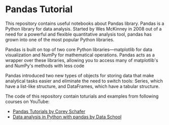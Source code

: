 # Pandas Tutorial

This repository contains useful notebooks about Pandas library. Pandas is a Python library for data analysis. Started by Wes McKinney in 2008 out of a need for a powerful and flexible quantitative analysis tool, pandas has grown into one of the most popular Python libraries. 

Pandas is built on top of two core Python libraries—matplotlib for data visualization and NumPy for mathematical operations. Pandas acts as a wrapper over these libraries, allowing you to access many of matplotlib's and NumPy's methods with less code

 Pandas introduced two new types of objects for storing data that make analytical tasks easier and eliminate the need to switch tools: Series, which have a list-like structure, and DataFrames, which have a tabular structure.

The code of this repository contain toturials and examples from following courses on YouTube:

- [Pandas Tutorials by Corey Schafer](https://www.youtube.com/playlist?list=PL-osiE80TeTsWmV9i9c58mdDCSskIFdDS)
- [Data analysis in Python with pandas by Data School](https://www.youtube.com/playlist?list=PL5-da3qGB5ICCsgW1MxlZ0Hq8LL5U3u9y)

